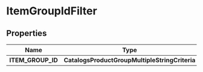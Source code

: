 

# ItemGroupIdFilter


## Properties

| Name | Type | Description | Notes |
|------------ | ------------- | ------------- | -------------|
|**ITEM_GROUP_ID** | **CatalogsProductGroupMultipleStringCriteria** |  |  |




